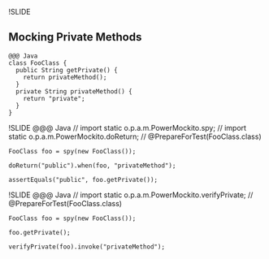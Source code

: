 !SLIDE
## Mocking Private Methods
	@@@ Java
	class FooClass {
	  public String getPrivate() {
	    return privateMethod();
	  }
	  private String privateMethod() {
	    return "private";
	  }
	}

!SLIDE
	@@@ Java
	// import static o.p.a.m.PowerMockito.spy;
	// import static o.p.a.m.PowerMockito.doReturn;
	// @PrepareForTest(FooClass.class)

	FooClass foo = spy(new FooClass());

	doReturn("public").when(foo, "privateMethod");

	assertEquals("public", foo.getPrivate());

!SLIDE
	@@@ Java
	// import static o.p.a.m.PowerMockito.verifyPrivate;
	// @PrepareForTest(FooClass.class)

	FooClass foo = spy(new FooClass());

	foo.getPrivate();

	verifyPrivate(foo).invoke("privateMethod");
